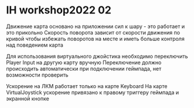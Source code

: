 # IH workshop2022 02

Движение карта основано на приложении сил к шару - это работает и это прикольно
Скорость поворота зависит от скорости движения по кривой чтобы избежать поворотов на месте и иметь больше контроля над поведением карта

Для использования виртуального джойстика необходимо переключить Player Input на другую карту вручную
Переключение должно происходить автоматически при подключении геймпада, нет возможности проверить

Ускорение на ЛКМ работает только на карте Keyboard
На карте VirtualJoystick ускорение привязано к правому триггеру геймпада и экранной кнопке